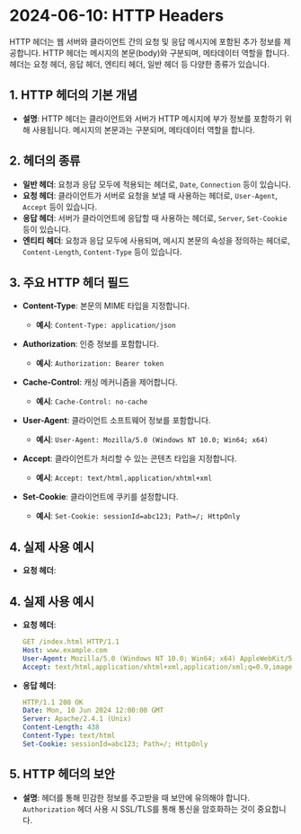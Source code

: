 # 2024-06-10: HTTP Headers

HTTP 헤더는 웹 서버와 클라이언트 간의 요청 및 응답 메시지에 포함된 추가 정보를 제공합니다. HTTP 헤더는 메시지의 본문(body)와 구분되며, 메타데이터 역할을 합니다. 헤더는 요청 헤더, 응답 헤더, 엔티티 헤더, 일반 헤더 등 다양한 종류가 있습니다.

## 1. HTTP 헤더의 기본 개념

- **설명**: HTTP 헤더는 클라이언트와 서버가 HTTP 메시지에 부가 정보를 포함하기 위해 사용됩니다. 메시지의 본문과는 구분되며, 메타데이터 역할을 합니다.

## 2. 헤더의 종류

- **일반 헤더**: 요청과 응답 모두에 적용되는 헤더로, `Date`, `Connection` 등이 있습니다.
- **요청 헤더**: 클라이언트가 서버로 요청을 보낼 때 사용하는 헤더로, `User-Agent`, `Accept` 등이 있습니다.
- **응답 헤더**: 서버가 클라이언트에 응답할 때 사용하는 헤더로, `Server`, `Set-Cookie` 등이 있습니다.
- **엔티티 헤더**: 요청과 응답 모두에 사용되며, 메시지 본문의 속성을 정의하는 헤더로, `Content-Length`, `Content-Type` 등이 있습니다.

## 3. 주요 HTTP 헤더 필드

- **Content-Type**: 본문의 MIME 타입을 지정합니다.
  - **예시**: `Content-Type: application/json`

- **Authorization**: 인증 정보를 포함합니다.
  - **예시**: `Authorization: Bearer token`

- **Cache-Control**: 캐싱 메커니즘을 제어합니다.
  - **예시**: `Cache-Control: no-cache`

- **User-Agent**: 클라이언트 소프트웨어 정보를 포함합니다.
  - **예시**: `User-Agent: Mozilla/5.0 (Windows NT 10.0; Win64; x64)`

- **Accept**: 클라이언트가 처리할 수 있는 콘텐츠 타입을 지정합니다.
  - **예시**: `Accept: text/html,application/xhtml+xml`

- **Set-Cookie**: 클라이언트에 쿠키를 설정합니다.
  - **예시**: `Set-Cookie: sessionId=abc123; Path=/; HttpOnly`

## 4. 실제 사용 예시

- **요청 헤더**:
## 4. 실제 사용 예시

- **요청 헤더**:
  ```yaml
  GET /index.html HTTP/1.1
  Host: www.example.com
  User-Agent: Mozilla/5.0 (Windows NT 10.0; Win64; x64) AppleWebKit/537.36 (KHTML, like Gecko) Chrome/91.0.4472.124 Safari/537.36
  Accept: text/html,application/xhtml+xml,application/xml;q=0.9,image/avif,image/webp,image/apng,*/*;q=0.8
  ```

- **응답 헤더**:
  ```yaml
  HTTP/1.1 200 OK
  Date: Mon, 10 Jun 2024 12:00:00 GMT
  Server: Apache/2.4.1 (Unix)
  Content-Length: 438
  Content-Type: text/html
  Set-Cookie: sessionId=abc123; Path=/; HttpOnly
  ```

## 5. HTTP 헤더의 보안

- **설명**: 헤더를 통해 민감한 정보를 주고받을 때 보안에 유의해야 합니다. `Authorization` 헤더 사용 시 SSL/TLS를 통해 통신을 암호화하는 것이 중요합니다.
